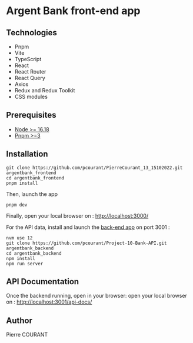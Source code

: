# Argent Bank front-end app

## Technologies

- Pnpm
- Vite
- TypeScript
- React
- React Router
- React Query
- Axios
- Redux and Redux Toolkit
- CSS modules

## Prerequisites

- [Node >= 16.18](https://nodejs.dev)
- [Pnpm >=3](https://pnpm.io/installation)

## Installation
```console
git clone https://github.com/pcourant/PierreCourant_13_15102022.git argentbank_frontend
cd argentbank_frontend
pnpm install
```

Then, launch the app
```console
pnpm dev
```

Finally, open your local browser on : [http://localhost:3000/](http://localhost:3000/)

For the API data, install and launch the [back-end app](https://github.com/pcourant/Project-10-Bank-API) on port 3001 :
```console
nvm use 12
git clone https://github.com/pcourant/Project-10-Bank-API.git argentbank_backend
cd argentbank_backend
npm install
npm run server
```

## API Documentation

Once the backend running, open in your browser: open your local browser on : [http://localhost:3001/api-docs/](http://localhost:3001/api-docs/)

## Author

Pierre COURANT
